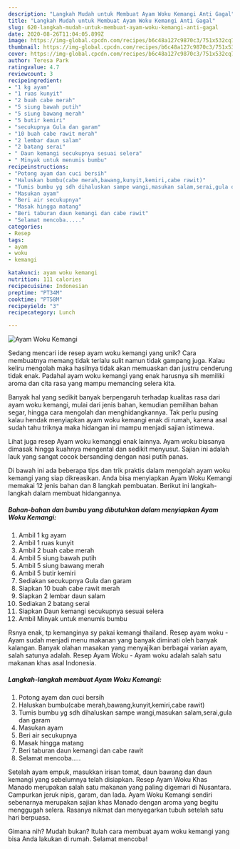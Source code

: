 ```yaml
---
description: "Langkah Mudah untuk Membuat Ayam Woku Kemangi Anti Gagal"
title: "Langkah Mudah untuk Membuat Ayam Woku Kemangi Anti Gagal"
slug: 620-langkah-mudah-untuk-membuat-ayam-woku-kemangi-anti-gagal
date: 2020-08-26T11:04:05.899Z
image: https://img-global.cpcdn.com/recipes/b6c48a127c9870c3/751x532cq70/ayam-woku-kemangi-foto-resep-utama.jpg
thumbnail: https://img-global.cpcdn.com/recipes/b6c48a127c9870c3/751x532cq70/ayam-woku-kemangi-foto-resep-utama.jpg
cover: https://img-global.cpcdn.com/recipes/b6c48a127c9870c3/751x532cq70/ayam-woku-kemangi-foto-resep-utama.jpg
author: Teresa Park
ratingvalue: 4.7
reviewcount: 3
recipeingredient:
- "1 kg ayam"
- "1 ruas kunyit"
- "2 buah cabe merah"
- "5 siung bawah putih"
- "5 siung bawang merah"
- "5 butir kemiri"
- "secukupnya Gula dan garam"
- "10 buah cabe rawit merah"
- "2 lembar daun salam"
- "2 batang serai"
- " Daun kemangi secukupnya sesuai selera"
- " Minyak untuk menumis bumbu"
recipeinstructions:
- "Potong ayam dan cuci bersih"
- "Haluskan bumbu(cabe merah,bawang,kunyit,kemiri,cabe rawit)"
- "Tumis bumbu yg sdh dihaluskan sampe wangi,masukan salam,serai,gula dan garam"
- "Masukan ayam"
- "Beri air secukupnya"
- "Masak hingga matang"
- "Beri taburan daun kemangi dan cabe rawit"
- "Selamat mencoba....."
categories:
- Resep
tags:
- ayam
- woku
- kemangi

katakunci: ayam woku kemangi 
nutrition: 111 calories
recipecuisine: Indonesian
preptime: "PT34M"
cooktime: "PT58M"
recipeyield: "3"
recipecategory: Lunch

---
```



![Ayam Woku Kemangi](https://img-global.cpcdn.com/recipes/b6c48a127c9870c3/751x532cq70/ayam-woku-kemangi-foto-resep-utama.jpg)

Sedang mencari ide resep ayam woku kemangi yang unik? Cara membuatnya memang tidak terlalu sulit namun tidak gampang juga. Kalau keliru mengolah maka hasilnya tidak akan memuaskan dan justru cenderung tidak enak. Padahal ayam woku kemangi yang enak harusnya sih memiliki aroma dan cita rasa yang mampu memancing selera kita.

Banyak hal yang sedikit banyak berpengaruh terhadap kualitas rasa dari ayam woku kemangi, mulai dari jenis bahan, kemudian pemilihan bahan segar, hingga cara mengolah dan menghidangkannya. Tak perlu pusing kalau hendak menyiapkan ayam woku kemangi enak di rumah, karena asal sudah tahu triknya maka hidangan ini mampu menjadi sajian istimewa.

Lihat juga resep Ayam woku kemanggi enak lainnya. Ayam woku biasanya dimasak hingga kuahnya mengental dan sedikit menyusut. Sajian ini adalah lauk yang sangat cocok bersanding dengan nasi putih panas.


Di bawah ini ada beberapa tips dan trik praktis dalam mengolah ayam woku kemangi yang siap dikreasikan. Anda bisa menyiapkan Ayam Woku Kemangi memakai 12 jenis bahan dan 8 langkah pembuatan. Berikut ini langkah-langkah dalam membuat hidangannya.

<!--inarticleads1-->

##### Bahan-bahan dan bumbu yang dibutuhkan dalam menyiapkan Ayam Woku Kemangi:

1. Ambil 1 kg ayam
1. Ambil 1 ruas kunyit
1. Ambil 2 buah cabe merah
1. Ambil 5 siung bawah putih
1. Ambil 5 siung bawang merah
1. Ambil 5 butir kemiri
1. Sediakan secukupnya Gula dan garam
1. Siapkan 10 buah cabe rawit merah
1. Siapkan 2 lembar daun salam
1. Sediakan 2 batang serai
1. Siapkan  Daun kemangi secukupnya sesuai selera
1. Ambil  Minyak untuk menumis bumbu


Rsnya enak, tp kemanginya sy pakai kemangi thailand. Resep ayam woku - Ayam sudah menjadi menu makanan yang banyak diminati oleh banyak kalangan. Banyak olahan masakan yang menyajikan berbagai varian ayam, salah satunya adalah. Resep Ayam Woku - Ayam woku adalah salah satu makanan khas asal Indonesia. 

<!--inarticleads2-->

##### Langkah-langkah membuat Ayam Woku Kemangi:

1. Potong ayam dan cuci bersih
1. Haluskan bumbu(cabe merah,bawang,kunyit,kemiri,cabe rawit)
1. Tumis bumbu yg sdh dihaluskan sampe wangi,masukan salam,serai,gula dan garam
1. Masukan ayam
1. Beri air secukupnya
1. Masak hingga matang
1. Beri taburan daun kemangi dan cabe rawit
1. Selamat mencoba.....


Setelah ayam empuk, masukkan irisan tomat, daun bawang dan daun kemangi yang sebelumnya telah disiapkan. Resep Ayam Woku Khas Manado merupakan salah satu makanan yang paling digemari di Nusantara. Campurkan jeruk nipis, garam, dan lada. Ayam Woku Kemangi sendiri sebenarnya merupakan sajian khas Manado dengan aroma yang begitu menggugah selera. Rasanya nikmat dan menyegarkan tubuh setelah satu hari berpuasa. 

Gimana nih? Mudah bukan? Itulah cara membuat ayam woku kemangi yang bisa Anda lakukan di rumah. Selamat mencoba!
